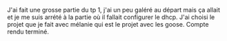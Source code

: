 J'ai fait une grosse partie du tp 1, j'ai un peu galéré au départ mais ça allait et je me suis arrété à la partie où il fallait configurer le dhcp. J'ai choisi le projet que je fait avec mélanie qui est le projet avec les goose. Compte rendu terminé.